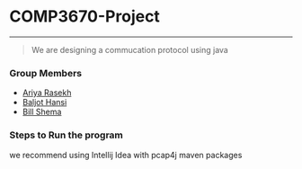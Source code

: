 # COMP3670-Project
---
> We are designing a commucation protocol using java
### Group Members
* [Ariya Rasekh](https://github.com/AriyaRasekh)
* [Baljot Hansi](https://github.com/bhansi) 
* [Bill Shema](https://github.com/nohack11)

### Steps to Run the program
 we recommend using Intellij Idea with pcap4j maven packages

